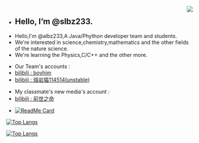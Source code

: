 <img align="right" src="https://github-readme-stats.vercel.app/api?username=slbz233&show_icons=true&theme=graywhite&count_private=true" /> 

- ## Hello, I’m @slbz233.
- Hello,I'm @albz233,A Java/Phython developer team and students.
- We're interested in science,chemistry,mathematics and the other fields of the nature science.
- We're learning the Physics,C/C++ and the other more.
<!--- 
- I'm looking forward to with you! 
--->
<!---
- My accounts :
--->
- Our Team's accounts :
- [bilibili : boyhim](https://b23.tv/JI2UIqZ)
- [bilibili : 熔岩猫114514(unstable)](https://space.bilibili.com/3494366672849199?spm_id_from=333.337.0.0)
<!--- 千万不要关注我同学们的账号!千万千万不要关注!呃呃呃呃呃呃呃呃呃呃~ --->
- My classmate's new media's account :
- [bilibili : 前世之命](https://b23.tv/JcoSNEA)
<!--- 反正我写这里他们也看不着,我就写多点吧awa~ --->

- [![ReadMe Card](https://github-readme-stats.vercel.app/api/pin/?username=Dev-Creeper&repo=BungeePlugin=graywhite)](https://github.com/Dev-Creeper/BungeePlugin)
<!--- [![ReadMe Card](https://github-readme-stats.vercel.app/api/pin/?username=xdi8&repo=Xdi8aho-Editcount&theme=graywhite)](https://github.com/xdi8/Xdi8aho-Editcount)
[![ReadMe Card](https://github-readme-stats.vercel.app/api/pin/?username=QWERTY770&repo=Xdi8TerraGenesis&theme=graywhite)](https://github.com/QWERTY770/Xdi8TerraGenesis) --->

<!--- - Team members:
- Dev-Creeper --->
[![Top Langs](https://github-readme-stats.vercel.app/api/top-langs/?username=Dev-Creeper&layout=compact)](https://github.com/Dev-Creeper) 
<!--- - slbz233 --->
[![Top Langs](https://github-readme-stats.vercal.app/api/top-langs/?username=slbz233&layout=compact)](https://github.com/slbz233) 
<!---
slbz233/slbz233 is a ✨ special ✨ repository because its `README.md` (this file) appears on your GitHub profile.
You can click the Preview link to take a look at your changes.
--->
